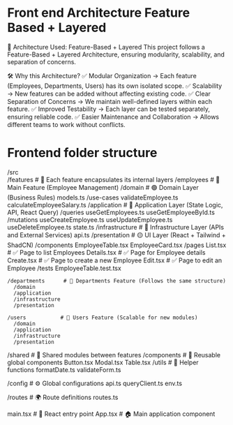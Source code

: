 # Front end Architecture Feature Based + Layered

📌 Architecture Used: Feature-Based + Layered
This project follows a Feature-Based + Layered Architecture, ensuring modularity, scalability, and separation of concerns.

🛠️ Why this Architecture?
✅ Modular Organization → Each feature (Employees, Departments, Users) has its own isolated scope.
✅ Scalability → New features can be added without affecting existing code.
✅ Clear Separation of Concerns → We maintain well-defined layers within each feature.
✅ Improved Testability → Each layer can be tested separately, ensuring reliable code.
✅ Easier Maintenance and Collaboration → Allows different teams to work without conflicts.

# Frontend folder structure

/src                  
  /features           # 📌 Each feature encapsulates its internal layers
    /employees        # 📌 Main Feature (Employee Management)
      /domain         # 🟢 Domain Layer (Business Rules)
        models.ts
        /use-cases
          validateEmployee.ts
          calculateEmployeeSalary.ts
      /application    # 🔵 Application Layer (State Logic, API, React Query)
        /queries
          useGetEmployees.ts
          useGetEmployeeById.ts
        /mutations
          useCreateEmployee.ts
          useUpdateEmployee.ts
          useDeleteEmployee.ts
        state.ts
      /infrastructure # 🔴 Infrastructure Layer (APIs and External Services)
        api.ts
      /presentation   # 🟡 UI Layer (React + Tailwind + ShadCN)
        /components
          EmployeeTable.tsx
          EmployeeCard.tsx
        /pages
          List.tsx     # ✅ Page to list Employees
          Details.tsx  # ✅ Page for Employee details
          Create.tsx   # ✅ Page to create a new Employee
          Edit.tsx     # ✅ Page to edit an Employee
        /tests
          EmployeeTable.test.tsx

    /departments      # 📌 Departments Feature (Follows the same structure)
      /domain
      /application
      /infrastructure
      /presentation

    /users           # 📌 Users Feature (Scalable for new modules)
      /domain
      /application
      /infrastructure
      /presentation

  /shared            # 📌 Shared modules between features
    /components      # 🔵 Reusable global components
      Button.tsx
      Modal.tsx
      Table.tsx
    /utils           # 🔧 Helper functions
      formatDate.ts
      validateForm.ts

  /config             # ⚙️ Global configurations
    api.ts
    queryClient.ts
    env.ts

  /routes             # 🌍 Route definitions
    routes.ts

  main.tsx            # 🚀 React entry point
  App.tsx             # 🏠 Main application component




